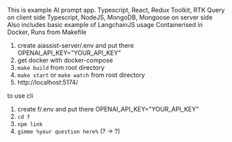 This is example AI prompt app.
Typescript, React, Redux Toolkit, RTK Query on client side
Typescript, NodeJS, MongoDB, Mongoose on server side
Also includes basic example of LangchainJS usage
Containerised in Docker, Runs from Makefile

1. create aiassist-server/.env and put there
   OPENAI_API_KEY="YOUR_API_KEY"
2. get docker with docker-compose
3. `make build` from root directory
4. `make start` or `make watch` from root directory
5. http://localhost:5174/

to use cli

1. create f/.env and put there
   OPENAI_API_KEY="YOUR_API_KEY"
2. `cd f`
3. `npm link`
4. `gimme %your question here%` (? -> \?)
